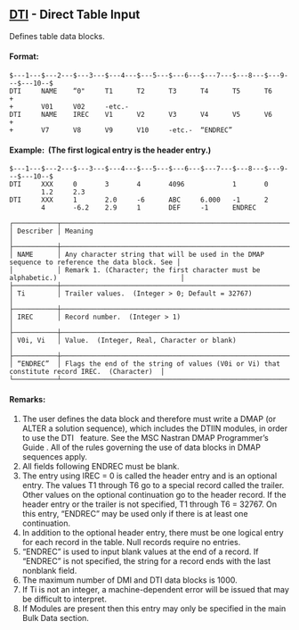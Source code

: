 ## [DTI](https://nexus.hexagon.com/documentationcenter/bundle/MSC_Nastran_2022.4/page/Nastran_Combined_Book/qrg/bulkde/TOC.DTI.xhtml) - Direct Table Input

Defines table data blocks.

#### Format:

```nastran
$---1---$---2---$---3---$---4---$---5---$---6---$---7---$---8---$---9---$---10--$
DTI     NAME    “0"     T1      T2      T3      T4      T5      T6      +       
+       V01     V02     -etc.-                                                  
DTI     NAME    IREC    V1      V2      V3      V4      V5      V6      +       
+       V7      V8      V9      V10     -etc.-  “ENDREC”                        
```

#### Example:  (The first logical entry is the header entry.)

```nastran
$---1---$---2---$---3---$---4---$---5---$---6---$---7---$---8---$---9---$---10--$
DTI     XXX     0       3       4       4096            1       0               
        1.2     2.3                                                             
DTI     XXX     1       2.0     -6      ABC     6.000   -1      2               
        4       -6.2    2.9     1       DEF     -1      ENDREC                  
```

```text
┌───────────┬──────────────────────────────────────────────────────────────────────────────────────────────┐
│ Describer │ Meaning                                                                                      │
├───────────┼──────────────────────────────────────────────────────────────────────────────────────────────┤
│ NAME      │ Any character string that will be used in the DMAP sequence to reference the data block. See │
│           │ Remark 1. (Character; the first character must be alphabetic.)                               │
├───────────┼──────────────────────────────────────────────────────────────────────────────────────────────┤
│ Ti        │ Trailer values.  (Integer > 0; Default = 32767)                                              │
├───────────┼──────────────────────────────────────────────────────────────────────────────────────────────┤
│ IREC      │ Record number.  (Integer > 1)                                                                │
├───────────┼──────────────────────────────────────────────────────────────────────────────────────────────┤
│ V0i, Vi   │ Value.  (Integer, Real, Character or blank)                                                  │
├───────────┼──────────────────────────────────────────────────────────────────────────────────────────────┤
│ “ENDREC”  │ Flags the end of the string of values (V0i or Vi) that constitute record IREC.  (Character)  │
└───────────┴──────────────────────────────────────────────────────────────────────────────────────────────┘
```

#### Remarks:

1. The user defines the data block and therefore must write a DMAP (or ALTER a solution sequence), which includes the DTIIN modules, in order to use the DTI   feature. See the  MSC Nastran DMAP Programmer’s Guide . All of the rules governing the use of data blocks in DMAP sequences apply.
2. All fields following ENDREC must be blank.
3. The entry using IREC = 0 is called the header entry and is an optional entry. The values T1 through T6 go to a special record called the trailer. Other values on the optional continuation go to the header record. If the header entry or the trailer is not specified, T1 through T6 = 32767. On this entry, “ENDREC” may be used only if there is at least one continuation.
4. In addition to the optional header entry, there must be one logical entry for each record in the table. Null records require no entries.
5. “ENDREC” is used to input blank values at the end of a record. If “ENDREC” is not specified, the string for a record ends with the last nonblank field.
6. The maximum number of DMI and DTI data blocks is 1000.
7. If Ti is not an integer, a machine-dependent error will be issued that may be difficult to interpret.
8. If Modules are present then this entry may only be specified in the main Bulk Data section.
